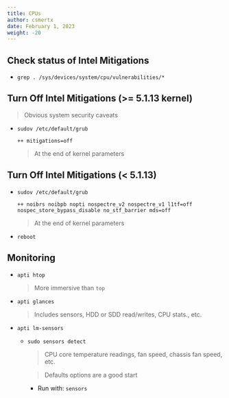 ```yaml
---
title: CPUs
author: csmertx
date: February 1, 2023
weight: -20
---
```


## Check status of Intel Mitigations

- ```grep . /sys/devices/system/cpu/vulnerabilities/*```

## Turn Off Intel Mitigations (>= 5.1.13 kernel)

> Obvious system security caveats

- ```sudov /etc/default/grub```

    ```
    ++ mitigations=off
    ```

    > At the end of kernel parameters

## Turn Off Intel Mitigations (< 5.1.13)

- ```sudov /etc/default/grub```

    ```
    ++ noibrs noibpb nopti nospectre_v2 nospectre_v1 l1tf=off nospec_store_bypass_disable no_stf_barrier mds=off
    ```

    > At the end of kernel parameters

- ```reboot```

## Monitoring

- ```apti htop```

    > More immersive than ```top```

- ```apti glances```

    > Includes sensors, HDD or SDD read/writes, CPU stats., etc.

- ```apti lm-sensors```

    - ```sudo sensors detect```

        > CPU core temperature readings, fan speed, chassis fan speed, etc.

        > Defaults options are a good start

        - Run with: ```sensors```
